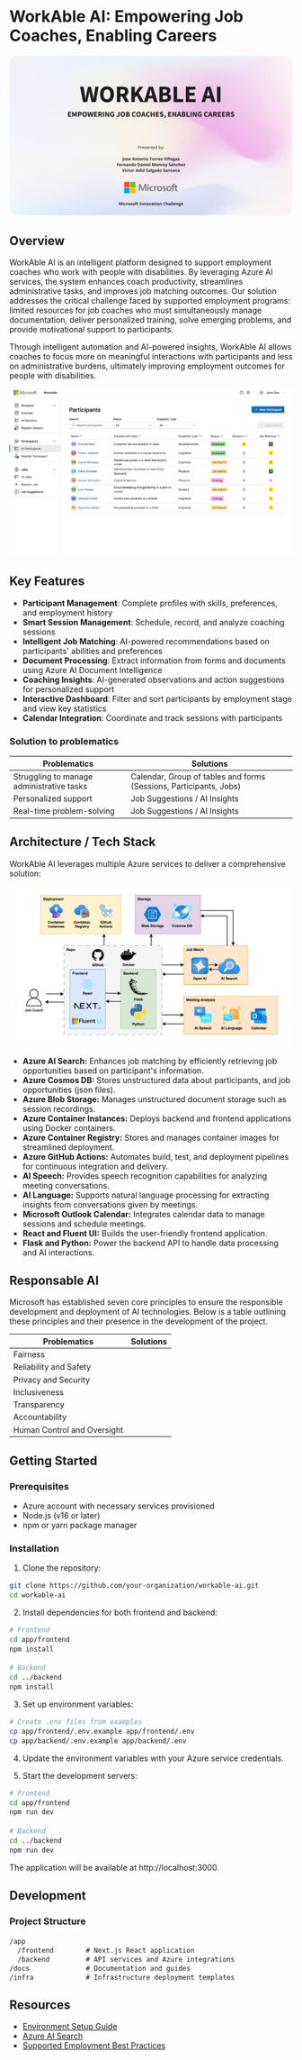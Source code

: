 # WorkAble AI: Empowering Job Coaches, Enabling Careers

![Preseting Workable AI](./assets/main_page_rounded.png)

## Overview

WorkAble AI is an intelligent platform designed to support employment coaches who work with people with disabilities. By leveraging Azure AI services, the system enhances coach productivity, streamlines administrative tasks, and improves job matching outcomes. Our solution addresses the critical challenge faced by supported employment programs: limited resources for job coaches who must simultaneously manage documentation, deliver personalized training, solve emerging problems, and provide motivational support to participants.

Through intelligent automation and AI-powered insights, WorkAble AI allows coaches to focus more on meaningful interactions with participants and less on administrative burdens, ultimately improving employment outcomes for people with disabilities.

![Workable AI Dashboard](./assets/dashboard_rounded.png)

## Key Features

- **Participant Management**: Complete profiles with skills, preferences, and employment history
- **Smart Session Management**: Schedule, record, and analyze coaching sessions
- **Intelligent Job Matching**: AI-powered recommendations based on participants' abilities and preferences
- **Document Processing**: Extract information from forms and documents using Azure AI Document Intelligence
- **Coaching Insights**: AI-generated observations and action suggestions for personalized support
- **Interactive Dashboard**: Filter and sort participants by employment stage and view key statistics
- **Calendar Integration**: Coordinate and track sessions with participants

### Solution to problematics

| **Problematics**                          | **Solutions**                                                      |
| ----------------------------------------- | ------------------------------------------------------------------ |
| Struggling to manage administrative tasks | Calendar, Group of tables and forms (Sessions, Participants, Jobs) |
| Personalized support                      | Job Suggestions / AI Insights                                      |
| Real-time problem-solving                 | Job Suggestions / AI Insights                                      |


## Architecture / Tech Stack

WorkAble AI leverages multiple Azure services to deliver a comprehensive solution:

![Alt Text](./assets/architecture_rounded.png)

- **Azure AI Search:** Enhances job matching by efficiently retrieving job opportunities based on participant's information.
- **Azure Cosmos DB:** Stores unstructured data about participants, and job opportunities (json files).
- **Azure Blob Storage:** Manages unstructured document storage such as session recordings.
- **Azure Container Instances:** Deploys backend and frontend applications using Docker containers.
- **Azure Container Registry:** Stores and manages container images for streamlined deployment.
- **Azure GitHub Actions:** Automates build, test, and deployment pipelines for continuous integration and delivery.
- **AI Speech:** Provides speech recognition capabilities for analyzing meeting conversations.
- **AI Language:** Supports natural language processing for extracting insights from conversations given by meetings.
- **Microsoft Outlook Calendar:** Integrates calendar data to manage sessions and schedule meetings.
- **React and Fluent UI:** Builds the user-friendly frontend application.
- **Flask and Python:** Power the backend API to handle data processing and AI interactions.


## Responsable AI

Microsoft has established seven core principles to ensure the responsible development and deployment of AI technologies. Below is a table outlining these principles and their presence in the development of the project.

| **Problematics**                 | **Solutions**                                                      |
|----------------------------------|-------------------------------------------------------------------|
| Fairness                         |                                                                   |
| Reliability and Safety           |                                                                   |
| Privacy and Security             |                                                                   |
| Inclusiveness                    |                                                                   |
| Transparency                     |                                                                   |
| Accountability                   |                                                                   |
| Human Control and Oversight     |                                                                   |

## Getting Started

### Prerequisites

- Azure account with necessary services provisioned
- Node.js (v16 or later)
- npm or yarn package manager

### Installation

1. Clone the repository:

```bash
git clone https://github.com/your-organization/workable-ai.git
cd workable-ai
```

2. Install dependencies for both frontend and backend:

```bash
# Frontend
cd app/frontend
npm install

# Backend
cd ../backend
npm install
```

3. Set up environment variables:

```bash
# Create .env files from examples
cp app/frontend/.env.example app/frontend/.env
cp app/backend/.env.example app/backend/.env
```

4. Update the environment variables with your Azure service credentials.

5. Start the development servers:

```bash
# Frontend
cd app/frontend
npm run dev

# Backend
cd ../backend
npm run dev
```

The application will be available at http://localhost:3000.

## Development

### Project Structure

```
/app
  /frontend        # Next.js React application
  /backend         # API services and Azure integrations
/docs              # Documentation and guides
/infra             # Infrastructure deployment templates
```


## Resources

- [Environment Setup Guide](./docs/environment-setup.md)
- [Azure AI Search](https://learn.microsoft.com/azure/search/search-what-is-azure-search)
- [Supported Employment Best Practices](./docs/supported_employment/)
